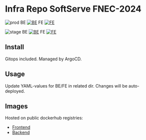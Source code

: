 # Infra Repo SoftServe FNEC-2024
![prod](https://uptime.dnull.systems/api/badge/13/status?style=for-the-badge&label=prod)
BE [![BE](https://argocd.dnull.systems/api/badge?name=fect-be-prod)](https://argocd.dnull.systems/applications/fect-be-prod)
FE [![FE](https://argocd.dnull.systems/api/badge?name=fect-fe-prod)](https://argocd.dnull.systems/applications/fect-fe-prod)


![stage](https://uptime.dnull.systems/api/badge/15/status?style=for-the-badge&label=stage)
BE [![BE](https://argocd.dnull.systems/api/badge?name=fect-be-stage)](https://argocd.dnull.systems/applications/fect-be-stage)
FE [![FE](https://argocd.dnull.systems/api/badge?name=fect-fe-stage)](https://argocd.dnull.systems/applications/fect-fe-stage)


## Install
Gitops included. Managed by ArgoCD.

## Usage
Update YAML-values for BE/FE in related dir.
Changes will be auto-deployed.

## Images
Hosted on public dockerhub registries:

- [Frontend](https://hub.docker.com/r/2xnone/appelsin-fe)
- [Backend](https://hub.docker.com/r/2xnone/appelsin-be)

